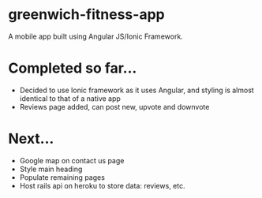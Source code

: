# greenwich-fitness-app

A mobile app built using Angular JS/Ionic Framework.

# Completed so far...
* Decided to use Ionic framework as it uses Angular, and styling is almost identical to that of a native app
* Reviews page added, can post new, upvote and downvote

# Next...
* Google map on contact us page
* Style main heading
* Populate remaining pages
* Host rails api on heroku to store data: reviews, etc.
